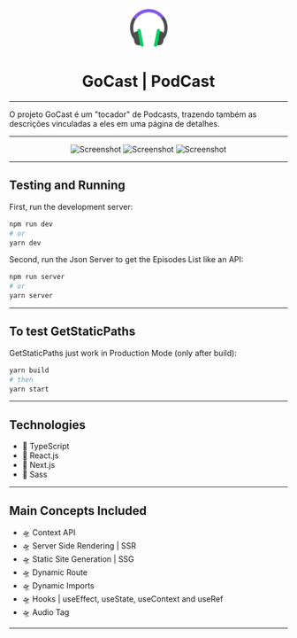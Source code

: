 <p align="center">
    <img src="./public/favicon.png" alt="Screenshot" width="75"/>
    <h1 align="center">GoCast | PodCast</h1>
</p>
<hr />

<p>
    O projeto GoCast é um "tocador" de Podcasts, trazendo também as descrições vinculadas a eles em uma página de detalhes.
</p>
<hr />

<div align="center">
    <img src="https://i.imgur.com/q1Lkznw.png" alt="Screenshot" width="500"/>
    <img src="https://i.imgur.com/dAhfRVH.png" alt="Screenshot" width="500"/>
    <img src="https://i.imgur.com/zVtyylq.png" alt="Screenshot" width="500"/>
</div>

<hr />

## Testing and Running

First, run the development server:

```bash
npm run dev
# or
yarn dev
```

Second, run the Json Server to get the Episodes List like an API:

```bash
npm run server
# or
yarn server
```

<hr />

## To test GetStaticPaths

GetStaticPaths just work in Production Mode (only after build):

```bash
yarn build
# then
yarn start
```

<hr />

## Technologies

- 🚀 TypeScript
- 🚀 React.js
- 🚀 Next.js
- 🚀 Sass
<hr />

## Main Concepts Included

- 🛸 Context API
- 🛸 Server Side Rendering | SSR
- 🛸 Static Site Generation | SSG
- 🛸 Dynamic Route
- 🛸 Dynamic Imports
- 🛸 Hooks | useEffect, useState, useContext and useRef
- 🛸 Audio Tag
<hr />
